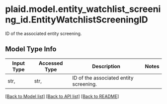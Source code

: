 # plaid.model.entity_watchlist_screening_id.EntityWatchlistScreeningID

ID of the associated entity screening.

## Model Type Info
Input Type | Accessed Type | Description | Notes
------------ | ------------- | ------------- | -------------
str,  | str,  | ID of the associated entity screening. | 

[[Back to Model list]](../../README.md#documentation-for-models) [[Back to API list]](../../README.md#documentation-for-api-endpoints) [[Back to README]](../../README.md)


